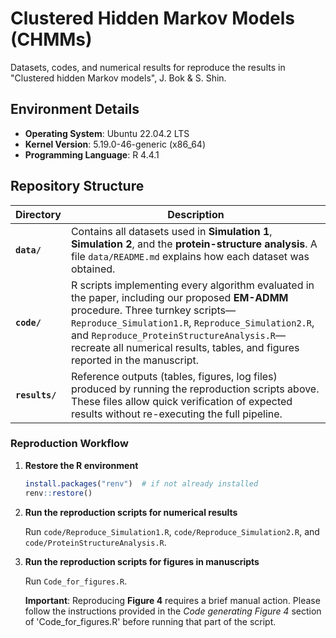 # Clustered Hidden Markov Models (CHMMs)
Datasets, codes, and numerical results for reproduce the results in "Clustered hidden Markov models", J. Bok & S. Shin.

## Environment Details
- **Operating System**: Ubuntu 22.04.2 LTS
- **Kernel Version**: 5.19.0-46-generic (x86_64)
- **Programming Language**: R 4.4.1

## Repository Structure

| Directory | Description |
|-----------|-------------|
| **`data/`** | Contains all datasets used in **Simulation 1**, **Simulation 2**, and the **protein-structure analysis**. A file `data/README.md` explains how each dataset was obtained. |
| **`code/`** | R scripts implementing every algorithm evaluated in the paper, including our proposed **EM-ADMM** procedure. Three turnkey scripts—`Reproduce_Simulation1.R`, `Reproduce_Simulation2.R`, and `Reproduce_ProteinStructureAnalysis.R`—recreate all numerical results, tables, and figures reported in the manuscript. |
| **`results/`** | Reference outputs (tables, figures, log files) produced by running the reproduction scripts above. These files allow quick verification of expected results without re-executing the full pipeline. |

### Reproduction Workflow

1. **Restore the R environment**
   ```r
   install.packages("renv")  # if not already installed
   renv::restore()

2. **Run the reproduction scripts for numerical results**

   Run `code/Reproduce_Simulation1.R`, `code/Reproduce_Simulation2.R`, and `code/ProteinStructureAnalysis.R`.

3. **Run the reproduction scripts for figures in manuscripts**

   Run `Code_for_figures.R`.

   **Important**: Reproducing **Figure 4** requires a brief manual action. Please follow the instructions provided in the *Code generating Figure 4* section of 'Code_for_figures.R' before running that part of the script.

   
